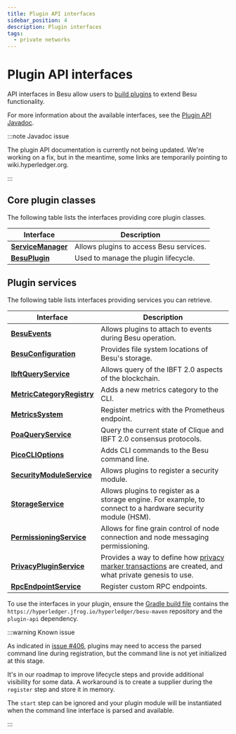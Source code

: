 ```yaml
---
title: Plugin API interfaces
sidebar_position: 4
description: Plugin interfaces
tags:
  - private networks
---
```


# Plugin API interfaces

API interfaces in Besu allow users to [build plugins](../concepts/plugins.md) to extend Besu functionality.

For more information about the available interfaces, see the [Plugin API Javadoc](https://javadoc.io/doc/org.hyperledger.besu/plugin-api/latest/index.html).

:::note Javadoc issue

The plugin API documentation is currently not being updated. We're working on a fix, but in the meantime, some links are temporarily pointing to wiki.hyperledger.org.

:::

## Core plugin classes

The following table lists the interfaces providing core plugin classes.

| Interface | Description |
| --- | --- |
| [**ServiceManager**](https://wiki.hyperledger.org/display/BESU/BesuContext) | Allows plugins to access Besu services. |
| [**BesuPlugin**](https://javadoc.io/doc/org.hyperledger.besu/plugin-api/latest/org/hyperledger/besu/plugin/BesuPlugin.html) | Used to manage the plugin lifecycle. |

## Plugin services

The following table lists interfaces providing services you can retrieve.

| Interface | Description |
| --- | --- |
| [**BesuEvents**](https://javadoc.io/doc/org.hyperledger.besu/plugin-api/latest/org/hyperledger/besu/plugin/services/BesuEvents.html) | Allows plugins to attach to events during Besu operation. |
| [**BesuConfiguration**](https://javadoc.io/doc/org.hyperledger.besu/plugin-api/latest/org/hyperledger/besu/plugin/services/BesuConfiguration.html) | Provides file system locations of Besu's storage. |
| [**IbftQueryService**](https://javadoc.io/doc/org.hyperledger.besu/plugin-api/latest/org/hyperledger/besu/plugin/services/query/IbftQueryService.html) | Allows query of the IBFT 2.0 aspects of the blockchain. |
| [**MetricCategoryRegistry**](https://javadoc.io/doc/org.hyperledger.besu/plugin-api/latest/org/hyperledger/besu/plugin/services/metrics/MetricCategoryRegistry.html) | Adds a new metrics category to the CLI. |
| [**MetricsSystem**](https://javadoc.io/doc/org.hyperledger.besu/plugin-api/latest/org/hyperledger/besu/plugin/services/MetricsSystem.html) | Register metrics with the Prometheus endpoint. |
| [**PoaQueryService**](https://javadoc.io/doc/org.hyperledger.besu/plugin-api/latest/org/hyperledger/besu/plugin/services/query/PoaQueryService.html) | Query the current state of Clique and IBFT 2.0 consensus protocols. |
| [**PicoCLIOptions**](https://javadoc.io/doc/org.hyperledger.besu/plugin-api/latest/org/hyperledger/besu/plugin/services/PicoCLIOptions.html) | Adds CLI commands to the Besu command line. |
| [**SecurityModuleService**](https://javadoc.io/doc/org.hyperledger.besu/plugin-api/latest/org/hyperledger/besu/plugin/services/SecurityModuleService.html) | Allows plugins to register a security module. |
| [**StorageService**](https://javadoc.io/doc/org.hyperledger.besu/plugin-api/latest/org/hyperledger/besu/plugin/services/StorageService.html) | Allows plugins to register as a storage engine. For example, to connect to a hardware security module (HSM). |
| [**PermissioningService**](https://wiki.hyperledger.org/display/BESU/PermissioningService) | Allows for fine grain control of node connection and node messaging permissioning. |
| [**PrivacyPluginService**](https://wiki.hyperledger.org/display/BESU/PrivacyPluginService) | Provides a way to define how [privacy marker transactions] are created, and what private genesis to use. |
| [**RpcEndpointService**](https://wiki.hyperledger.org/display/BESU/RpcEndpointService) | Register custom RPC endpoints. |

To use the interfaces in your plugin, ensure the [Gradle build file](https://github.com/ConsenSys/PluginsAPIDemo/blob/957628b3c6f533f3c3f405e2a17e369cd1f02c31/build.gradle) contains the `https://hyperledger.jfrog.io/hyperledger/besu-maven` repository and the `plugin-api` dependency.

:::warning Known issue

As indicated in [issue #406](https://github.com/hyperledger/besu-docs/issues/406), plugins may need to access the parsed command line during registration, but the command line is not yet initialized at this stage.

It's in our roadmap to improve lifecycle steps and provide additional visibility for some data. A workaround is to create a supplier during the `register` step and store it in memory.

The `start` step can be ignored and your plugin module will be instantiated when the command line interface is parsed and available.

:::

[privacy marker transactions]: ../concepts/privacy/private-transactions/processing.md
